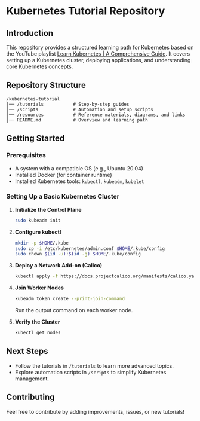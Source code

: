 # Kubernetes Tutorial Repository

## Introduction
This repository provides a structured learning path for Kubernetes based on the YouTube playlist [Learn Kubernetes | A Comprehensive Guide](https://www.youtube.com/playlist?list=PLnKy4XevqUM8fWHuvpcgHwA8tmmvd5WLZ). It covers setting up a Kubernetes cluster, deploying applications, and understanding core Kubernetes concepts.

## Repository Structure
```
/kubernetes-tutorial
│── /tutorials           # Step-by-step guides
│── /scripts             # Automation and setup scripts
│── /resources           # Reference materials, diagrams, and links
│── README.md            # Overview and learning path
```

## Getting Started
### Prerequisites
- A system with a compatible OS (e.g., Ubuntu 20.04)
- Installed Docker (for container runtime)
- Installed Kubernetes tools: `kubectl`, `kubeadm`, `kubelet`

### Setting Up a Basic Kubernetes Cluster
1. **Initialize the Control Plane**
   ```bash
   sudo kubeadm init
   ```
2. **Configure kubectl**
   ```bash
   mkdir -p $HOME/.kube
   sudo cp -i /etc/kubernetes/admin.conf $HOME/.kube/config
   sudo chown $(id -u):$(id -g) $HOME/.kube/config
   ```
3. **Deploy a Network Add-on (Calico)**
   ```bash
   kubectl apply -f https://docs.projectcalico.org/manifests/calico.yaml
   ```
4. **Join Worker Nodes**
   ```bash
   kubeadm token create --print-join-command
   ```
   Run the output command on each worker node.

5. **Verify the Cluster**
   ```bash
   kubectl get nodes
   ```

## Next Steps
- Follow the tutorials in `/tutorials` to learn more advanced topics.
- Explore automation scripts in `/scripts` to simplify Kubernetes management.

## Contributing
Feel free to contribute by adding improvements, issues, or new tutorials!

